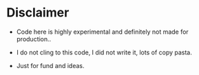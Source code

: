 # Disclaimer

- Code here is highly experimental and definitely not made for production..

- I do not cling to this code, I did not write it, lots of copy pasta.

- Just for fund and ideas.
